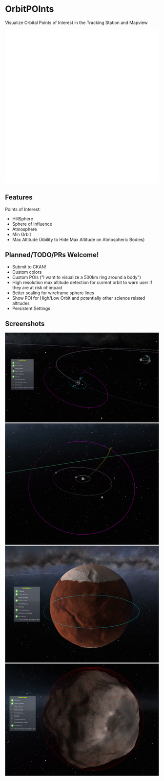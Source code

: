 # OrbitPOInts
Visualize Orbital Points of Interest in the Tracking Station and Mapview

![Logo](./Assets/logo.svg)

## Features
Points of Interest:
- HillSphere
- Sphere of Influence
- Atmosphere
- Min Orbit
- Max Altitude (Ability to Hide Max Altitude on Atmospheric Bodies)

## Planned/TODO/PRs Welcome!
- Submit to CKAN!
- Custom colors
- Custom POIs ("I want to visualize a 500km ring around a body")
- High resolution max altitude detection for current orbit to warn user if they are at risk of impact
- Better scaling for wireframe sphere lines
- Show POI for High/Low Orbit and potentially other science related altitudes
- Persistent Settings

## Screenshots
![POI Mun SOI Screenshot](./Screenshots/Mun%20SOI.png)
![POI SOI and Escape Trajectory Screenshot](./Screenshots/SOI%20and%20Escape%20Trajectory.png)
![POI Atmosphere Screenshot](./Screenshots/Atmosphere.png)
![POI Max Alt Screenshot](./Screenshots/Max%20ALT.png)
